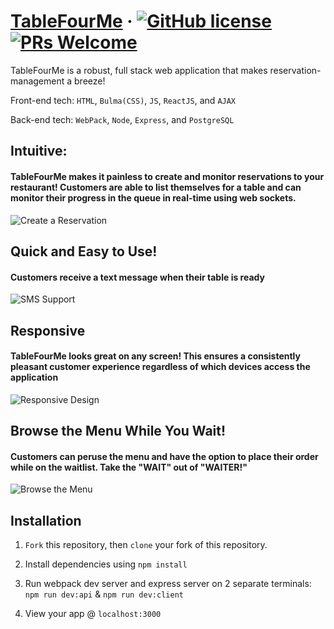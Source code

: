 # [TableFourMe](https://www.tablefour.me) &middot; [![GitHub license](https://img.shields.io/badge/license-MIT-blue.svg)](https://github.com/byeong0430/Final-project-Quickchen/LICENSE)  [![PRs Welcome](https://img.shields.io/badge/PRs-welcome-brightgreen.svg)]()

TableFourMe is a robust, full stack web application that makes reservation-management a breeze!

Front-end tech: ``HTML``, ``Bulma(CSS)``, ``JS``, ``ReactJS``, and ``AJAX`` 

Back-end tech: `WebPack`,  `Node`, `Express`, and `PostgreSQL` 



## **Intuitive:** 
#### TableFourMe makes it painless to create and monitor reservations to your restaurant! Customers are able to list themselves for a table and can monitor their progress in the queue in real-time using web sockets. 


![Create a Reservation](https://imgur.com/beewurY.gif)


## **Quick and Easy to Use!** 
#### Customers receive a text message when their table is ready


![SMS Support](https://i.imgur.com/haTwVfs.jpg)

## **Responsive** 
#### TableFourMe looks great on any screen! This ensures a consistently pleasant customer experience regardless of which devices access the application


![Responsive Design](https://imgur.com/4M1cWlV.gif)

## **Browse the Menu While You Wait!** 
#### Customers can peruse the menu and have the option to place their order while on the waitlist. Take the "WAIT" out of "WAITER!"



![Browse the Menu](https://imgur.com/N5cbx9U.gif)


## Installation

1. `Fork` this repository, then `clone` your fork of this repository.

2. Install dependencies using ``npm install``

3. Run webpack dev server and express server on 2 separate terminals:
`npm run dev:api` & `npm run dev:client`

4. View your app @ `localhost:3000`



